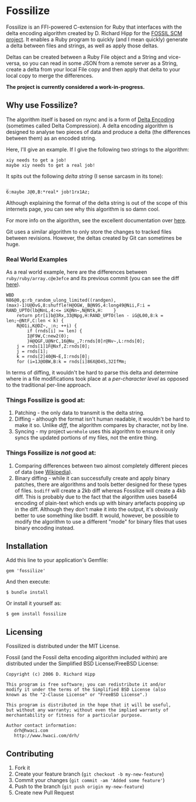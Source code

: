 # Fossilize

Fossilize is an FFI-powered C-extension for Ruby that interfaces with the delta encoding algorithm
created by D. Richard Hipp for the [FOSSIL SCM project][fossil]. It enables a Ruby program to quickly (and I mean quickly) generate a delta between files and strings, as well as apply those deltas.

Deltas can be created between a Ruby File object and a String and vice-versa, so you can read in some JSON from a remote server as a String, create a delta from your local File copy and then apply that delta to your local copy to merge the differences.

**The project is currently considered a work-in-progress.**

[fossil]: http://www.fossil-scm.org

## Why use Fossilize?

The algorithm itself is based on rsync and is a form of [Delta Encoding][de] (sometimes called Delta Compression). A delta encoding algorithm is designed to analyse two pieces of data and produce a delta (the differences between them) as an encoded string.

Here, I'll give an example. If I give the following two strings to the algorithm:

    xiy needs to get a job!
    maybe xiy needs to get a real job!
    
It spits out the following *delta string* (I sense sarcasm in its tone):

    _
    6:maybe J@0,B:*real* job!1rx1Az;

Although explaining the format of the delta string is out of the scope of this internets page, you can see why this algorithm is so damn cool.

For more info on the algorithm, see the excellent documentation over [here][delta-format].

Git uses a similar algorithm to only store the changes to tracked files between revisions. However, the deltas created by Git can sometimes be huge.

### Real World Examples

As a real world example, here are the differences between `ruby/ruby/array.c@e3efce` and its previous commit (you can see the diff [here](https://github.com/ruby/ruby/commit/e3efce6df1aa691e17c59f442b35b4fd129d3a13#array.c)).

    WBD
    N86@0,g:rb_random_ulong_limited((randgen), (max)-1)U@OvG,8:shuffle!H@OGW,_B@N9S,4:long49@Nii,F:i = RAND_UPTO(lb@NnL,4:<= iK@Nn~,N@Ntk,H:	}
    	return ptr[i]b@3Rx,33@Npg,H:RAND_UPTO(len - iG@L00,8:k = len;~@NtF,C:len < k) {
    	R@O1i,K@DZ~,_:n; ++i) {
    		if (rnds[i] >= len) {
    		I@F9W,C:new2(0);
    		}H@QGF,U@NrC,16@Nu_,7:rnds[0]r@Nv~,L:rnds[0];
    	j = rnds[1]1F@Nxf,Z:rnds[0];
    	j = rnds[1];
    	k = rnds[2]40@N~E,I:rnds[0];
    	for (i=1J@OBW,B:k = rnds[i]86X@O4S,32IfMm;
    	
In terms of diffing, it wouldn't be hard to parse this delta and determine where in a file modifications took place at a *per-character level* as opposed to the traditional per-line approach.

### Things Fossilize is good at:

1. Patching - the only data to transmit is the delta string.
2. Diffing - although the format isn't human readable, it wouldn't be hard to make it so. Unlike *diff*, the algorithm compares by character, not by line.
3. Syncing - my project `wormhole` uses this algorithm to ensure it only syncs the updated portions of my files, not the entire thing.

### Things Fossilize is *not* good at:

1. Comparing differences between two almost completely different pieces of data (see [Wikipedia][de]).
2. Binary diffing - while it can successfully create and apply binary patches, there are algorithms and tools better designed for these types of files. `bsdiff` will create a 2kb diff whereas Fossilize will create a 4kb diff. This is probably due to the fact that the algorithm uses base64 encoding of plain-text which ends up with binary artefacts popping up in the diff. Although they don't make it into the output, it's obviously better to use something like bsdiff. It would, however, be possible to modify the algorithm to use a different "mode" for binary files that uses binary encoding instead.


[de]: http://en.wikipedia.org/wiki/Delta_encoding
[delta-format]: http://www.fossil-scm.org/xfer/doc/trunk/www/delta_format.wiki

## Installation

Add this line to your application's Gemfile:

    gem 'fossilize'

And then execute:

    $ bundle install

Or install it yourself as:

    $ gem install fossilize

## Licensing
Fossilized is distributed under the MIT License.

Fossil (and the Fossil delta encoding algorithm included within) are distributed under the Simplified BSD License/FreeBSD License:
    
    
    Copyright (c) 2006 D. Richard Hipp
    
    This program is free software; you can redistribute it and/or
    modify it under the terms of the Simplified BSD License (also
    known as the "2-Clause License" or "FreeBSD License".)
    
    This program is distributed in the hope that it will be useful,
    but without any warranty; without even the implied warranty of
    merchantability or fitness for a particular purpose.
    
    Author contact information:
       drh@hwaci.com
       http://www.hwaci.com/drh/

## Contributing

1. Fork it
2. Create your feature branch (`git checkout -b my-new-feature`)
3. Commit your changes (`git commit -am 'Added some feature'`)
4. Push to the branch (`git push origin my-new-feature`)
5. Create new Pull Request
